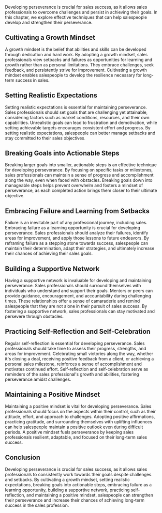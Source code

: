 
Developing perseverance is crucial for sales success, as it allows sales professionals to overcome challenges and persist in achieving their goals. In this chapter, we explore effective techniques that can help salespeople develop and strengthen their perseverance.

**Cultivating a Growth Mindset**
--------------------------------

A growth mindset is the belief that abilities and skills can be developed through dedication and hard work. By adopting a growth mindset, sales professionals view setbacks and failures as opportunities for learning and growth rather than as personal limitations. They embrace challenges, seek feedback, and persistently strive for improvement. Cultivating a growth mindset enables salespeople to develop the resilience necessary for long-term success in sales.

**Setting Realistic Expectations**
----------------------------------

Setting realistic expectations is essential for maintaining perseverance. Sales professionals should set goals that are challenging yet attainable, considering factors such as market conditions, resources, and their own capabilities. Unrealistic goals can lead to frustration and demotivation, while setting achievable targets encourages consistent effort and progress. By setting realistic expectations, salespeople can better manage setbacks and stay committed to their sales objectives.

**Breaking Goals into Actionable Steps**
----------------------------------------

Breaking larger goals into smaller, actionable steps is an effective technique for developing perseverance. By focusing on specific tasks or milestones, sales professionals can maintain a sense of progress and accomplishment along the way, even when faced with obstacles. Breaking goals down into manageable steps helps prevent overwhelm and fosters a mindset of perseverance, as each completed action brings them closer to their ultimate objective.

**Embracing Failure and Learning from Setbacks**
------------------------------------------------

Failure is an inevitable part of any professional journey, including sales. Embracing failure as a learning opportunity is crucial for developing perseverance. Sales professionals should analyze their failures, identify areas for improvement, and apply those lessons to future endeavors. By reframing failure as a stepping stone towards success, salespeople can maintain their determination, adapt their strategies, and ultimately increase their chances of achieving their sales goals.

**Building a Supportive Network**
---------------------------------

Having a supportive network is invaluable for developing and maintaining perseverance. Sales professionals should surround themselves with individuals who understand and support their goals. Mentors or peers can provide guidance, encouragement, and accountability during challenging times. These relationships offer a sense of camaraderie and remind salespeople that they are not alone in their pursuit of sales success. By fostering a supportive network, sales professionals can stay motivated and persevere through obstacles.

**Practicing Self-Reflection and Self-Celebration**
---------------------------------------------------

Regular self-reflection is essential for developing perseverance. Sales professionals should take time to assess their progress, strengths, and areas for improvement. Celebrating small victories along the way, whether it's closing a deal, receiving positive feedback from a client, or achieving a personal sales milestone, reinforces a sense of accomplishment and motivates continued effort. Self-reflection and self-celebration serve as reminders of the sales professional's growth and abilities, fostering perseverance amidst challenges.

**Maintaining a Positive Mindset**
----------------------------------

Maintaining a positive mindset is vital for developing perseverance. Sales professionals should focus on the aspects within their control, such as their attitude, effort, and approach to challenges. Adopting positive affirmations, practicing gratitude, and surrounding themselves with uplifting influences can help salespeople maintain a positive outlook even during difficult periods. A positive mindset fuels perseverance by keeping sales professionals resilient, adaptable, and focused on their long-term sales success.

**Conclusion**
--------------

Developing perseverance is crucial for sales success, as it allows sales professionals to consistently work towards their goals despite challenges and setbacks. By cultivating a growth mindset, setting realistic expectations, breaking goals into actionable steps, embracing failure as a learning opportunity, building a supportive network, practicing self-reflection, and maintaining a positive mindset, salespeople can strengthen their perseverance and increase their chances of achieving long-term success in the sales profession.
